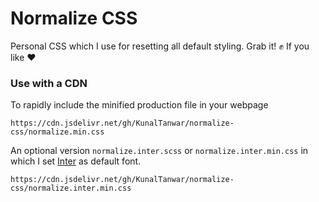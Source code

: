 # Normalize CSS

Personal CSS which I use for resetting all default styling. Grab it! ✊ If you like ❤

### Use with a CDN

To rapidly include the minified production file in your webpage

`https://cdn.jsdelivr.net/gh/KunalTanwar/normalize-css/normalize.min.css`

An optional version `normalize.inter.scss` or `normalize.inter.min.css` in which I set [Inter](https://github.com/rsms/inter) as default font.

`https://cdn.jsdelivr.net/gh/KunalTanwar/normalize-css/normalize.inter.min.css`
